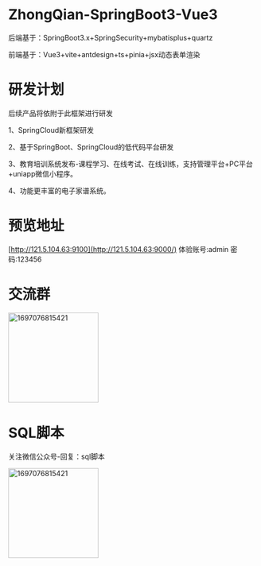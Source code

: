 # ZhongQian-SpringBoot3-Vue3
后端基于：SpringBoot3.x+SpringSecurity+mybatisplus+quartz  

前端基于：Vue3+vite+antdesign+ts+pinia+jsx动态表单渲染

# 研发计划
后续产品将依附于此框架进行研发  

1、SpringCloud新框架研发  

2、基于SpringBoot、SpringCloud的低代码平台研发  

3、教育培训系统发布-课程学习、在线考试、在线训练，支持管理平台+PC平台+uniapp微信小程序。  

4、功能更丰富的电子家谱系统。  


# 预览地址
[http://121.5.104.63:9100](http://121.5.104.63:9000/)
体验账号:admin  密码:123456

# 交流群
<img width="181" alt="1697076815421" src="https://github.com/sdzhongqian/ZhongQian-SpringBoot3-Vue3/assets/6618504/f3720d11-149c-48e1-b2ef-b1aff8895d67">

# SQL脚本
关注微信公众号-回复：sql脚本  

<img width="181" alt="1697076815421" src="https://github.com/sdzhongqian/ZhongQian-SpringBoot3-Vue3/assets/6618504/9ba7ca0c-e878-4754-bf9f-80d9b06f973d">


